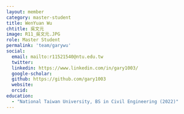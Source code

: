 ```yaml
---
layout: member
category: master-student
title: WenYuan Wu
chtitle: 吳文元
image: R11_吳文元.JPG
role: Master Student
permalink: 'team/garywu'
social:
  email: mailto:r11521540@ntu.edu.tw
  twitter:
  linkedin: https://www.linkedin.com/in/gary1003/
  google-scholar:
  github: https://github.com/gary1003
  website:
  orcid:
education:
  - "National Taiwan University, BS in Civil Engineering (2022)"
---
```

